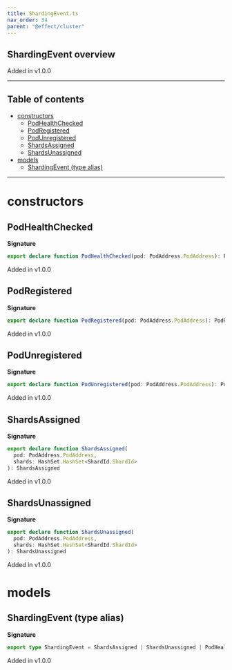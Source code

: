 ```yaml
---
title: ShardingEvent.ts
nav_order: 34
parent: "@effect/cluster"
---
```


## ShardingEvent overview

Added in v1.0.0

---

<h2 class="text-delta">Table of contents</h2>

- [constructors](#constructors)
  - [PodHealthChecked](#podhealthchecked)
  - [PodRegistered](#podregistered)
  - [PodUnregistered](#podunregistered)
  - [ShardsAssigned](#shardsassigned)
  - [ShardsUnassigned](#shardsunassigned)
- [models](#models)
  - [ShardingEvent (type alias)](#shardingevent-type-alias)

---

# constructors

## PodHealthChecked

**Signature**

```ts
export declare function PodHealthChecked(pod: PodAddress.PodAddress): PodHealthChecked
```

Added in v1.0.0

## PodRegistered

**Signature**

```ts
export declare function PodRegistered(pod: PodAddress.PodAddress): PodRegistered
```

Added in v1.0.0

## PodUnregistered

**Signature**

```ts
export declare function PodUnregistered(pod: PodAddress.PodAddress): PodUnregistered
```

Added in v1.0.0

## ShardsAssigned

**Signature**

```ts
export declare function ShardsAssigned(
  pod: PodAddress.PodAddress,
  shards: HashSet.HashSet<ShardId.ShardId>
): ShardsAssigned
```

Added in v1.0.0

## ShardsUnassigned

**Signature**

```ts
export declare function ShardsUnassigned(
  pod: PodAddress.PodAddress,
  shards: HashSet.HashSet<ShardId.ShardId>
): ShardsUnassigned
```

Added in v1.0.0

# models

## ShardingEvent (type alias)

**Signature**

```ts
export type ShardingEvent = ShardsAssigned | ShardsUnassigned | PodHealthChecked | PodRegistered | PodUnregistered
```

Added in v1.0.0
